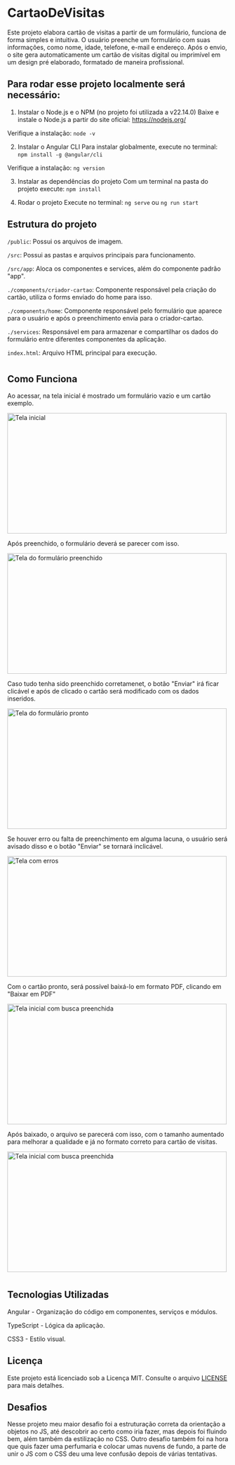 # CartaoDeVisitas


Este projeto elabora cartão de visitas a partir de um formulário, funciona de forma simples e intuitiva. O usuário preenche um formulário com suas informações, como nome, idade, telefone, e-mail e endereço. Após o envio, o site gera automaticamente um cartão de visitas digital ou imprimível em um design pré elaborado, formatado de maneira profissional.

 ## Para rodar esse projeto localmente será necessário:
 1. Instalar o Node.js e o NPM (no projeto foi utilizada a v22.14.0)
  Baixe e instale o Node.js a partir do site oficial: https://nodejs.org/

  Verifique a instalação:
  ```node -v```

 2. Instalar o Angular CLI
  Para instalar globalmente, execute no terminal:
  ```npm install -g @angular/cli```

  Verifique a instalação:
  ```ng version```

3. Instalar as dependências do projeto
  Com um terminal na pasta do projeto execute:
  ```npm install```

4. Rodar o projeto
  Execute no terminal:
  ```ng serve```
  ou
  ```ng run start```

 ## Estrutura do projeto

```/public```: Possui os arquivos de imagem.<br>

```/src```: Possui as pastas e arquivos principais para funcionamento.<br>

```/src/app```: Aloca os componentes e services, além do componente padrão "app".<br>

```./components/criador-cartao```: Componente responsável pela criação do cartão, utiliza o forms enviado do home para isso.<br>

```./components/home```: Componente responsável pelo formulário que aparece para o usuário e após o preenchimento envia para o criador-cartao.<br>

```./services```:  Responsável em para armazenar e compartilhar os dados do formulário entre diferentes componentes da aplicação.<br>

```index.html```: Arquivo HTML principal para execução.<br>

#

## Como Funciona
   Ao acessar, na tela inicial é mostrado um formulário vazio e um cartão exemplo.

   <img src="https://github.com/arthurantonello/cartao-de-visitas/public/img/prints/cartao-tela-inicial.png" alt="Tela inicial" width="500" height="275" />

   Após preenchido, o formulário deverá se parecer com isso.

   <img src="https://github.com/arthurantonello/cartao-de-visitas/public/img/prints/cartao-form-preenchido.png" alt="Tela do formulário preenchido" width="500" height="275" />
   
   Caso tudo tenha sido preenchido corretamenet, o botão "Enviar" irá ficar clicável e após de clicado o cartão será modificado com os dados inseridos.

   <img src="https://github.com/arthurantonello/cartao-de-visitas/public/img/prints/cartao-form-pronto.png" alt="Tela do formulário pronto" width="500" height="275" />

   Se houver erro ou falta de preenchimento em alguma lacuna, o usuário será avisado disso e o botão "Enviar" se tornará inclicável.

   <img src="https://github.com/arthurantonello/cartao-de-visitas/public/img/prints/cartao-validacao.png" alt="Tela com erros" width="500" height="275" />

   Com o cartão pronto, será possível baixá-lo em formato PDF, clicando em "Baixar em PDF"

   <img src="https://github.com/arthurantonello/cartao-de-visitas/public/img/prints/cartao-pronto-baixar.png" alt="Tela inicial com busca preenchida" width="500" height="275" />

   Após baixado, o arquivo se parecerá com isso, com o tamanho aumentado para melhorar a qualidade e já no formato correto para cartão de visitas.

   <img src="https://github.com/arthurantonello/cartao-de-visitas/public/img/prints/cartao-pdf.png" alt="Tela inicial com busca preenchida" width="500" height="275" />
   
   
#

## Tecnologias Utilizadas
   Angular - Organização do código em componentes, serviços e módulos.

   TypeScript - Lógica da aplicação.

   CSS3 - Estilo visual.

## Licença
   Este projeto está licenciado sob a Licença MIT. Consulte o arquivo [LICENSE](LICENSE) para mais detalhes.

## Desafios
   Nesse projeto meu maior desafio foi a estruturação correta da orientação a objetos no JS, até descobrir ao certo como iria fazer, mas depois foi fluindo bem, além também da estilização no CSS. Outro desafio também foi na hora que quis fazer uma perfumaria e colocar umas nuvens de fundo, a parte de unir o JS com o CSS deu uma leve confusão depois de várias tentativas. 



